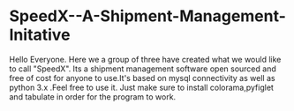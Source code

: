 # SpeedX--A-Shipment-Management-Initative
Hello Everyone. Here we a group of three have created what we would like to call "SpeedX". Its a shipment management software open sourced and free of cost for anyone to use.It's based on mysql connectivity as well as python 3.x .Feel free to use it. Just make sure to install colorama,pyfiglet and tabulate in order for the program to work.
